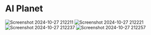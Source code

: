 # AI Planet

![Screenshot 2024-10-27 212211](https://github.com/user-attachments/assets/949a21cf-6e9e-48d0-bc7c-8873e0e70987)
![Screenshot 2024-10-27 212221](https://github.com/user-attachments/assets/a05ff6ec-ecef-4ee8-8501-62d23f5301f3)
![Screenshot 2024-10-27 212237](https://github.com/user-attachments/assets/548a6744-8f02-4166-b8df-129c614bba51)
![Screenshot 2024-10-27 212257](https://github.com/user-attachments/assets/34c9f975-7401-409e-9479-eb04caf239c1)

